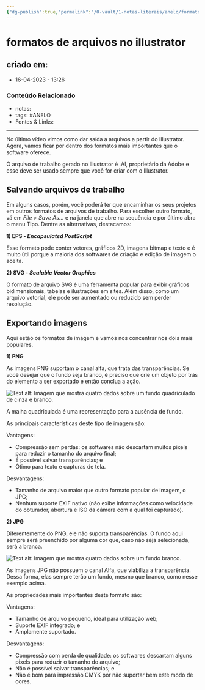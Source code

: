 ```yaml
---
{"dg-publish":true,"permalink":"/0-vault/1-notas-literais/anelo/formatos-de-arquivos-no-illustrator/","tags":["ANELO"],"dgHomeLink":true,"dgShowLocalGraph":true,"dgShowFileTree":true,"dgEnableSearch":true}
---
```


# formatos de arquivos no illustrator

## criado em: 
-  16-04-2023 - 13:26

### Conteúdo Relacionado
- notas: 
- tags: #ANELO 
- Fontes & Links: 

---
No último vídeo vimos como dar saída a arquivos a partir do Illustrator. Agora, vamos ficar por dentro dos formatos mais importantes que o software oferece.

O arquivo de trabalho gerado no Illustrator é .AI, proprietário da Adobe e esse deve ser usado sempre que você for criar com o Illustrator.

## Salvando arquivos de trabalho

Em alguns casos, porém, você poderá ter que encaminhar os seus projetos em outros formatos de arquivos de trabalho. Para escolher outro formato, vá em _File_ > _Save As…_ e na janela que abre na sequência e por último abra o menu Tipo. Dentre as alternativas, destacamos:

**1) EPS - _Encapsulated PostScript_**

Esse formato pode conter vetores, gráficos 2D, imagens bitmap e texto e é muito útil porque a maioria dos softwares de criação e edição de imagem o aceita.

**2) SVG - _Scalable Vector Graphics_**

O formato de arquivo SVG é uma ferramenta popular para exibir gráficos bidimensionais, tabelas e ilustrações em sites. Além disso, como um arquivo vetorial, ele pode ser aumentado ou reduzido sem perder resolução.

## Exportando imagens

Aqui estão os formatos de imagem e vamos nos concentrar nos dois mais populares.

**1) PNG**

As imagens PNG suportam o canal alfa, que trata das transparências. Se você desejar que o fundo seja branco, é preciso que crie um objeto por trás do elemento a ser exportado e então conclua a ação.

![Text alt: Imagem que mostra quatro dados sobre um fundo quadriculado de cinza e branco.](https://caelum-online-public.s3.amazonaws.com/2984-illustrator/aula+5/Img2.png)

A malha quadriculada é uma representação para a ausência de fundo.

As principais características deste tipo de imagem são:

Vantagens:

-   Compressão sem perdas: os softwares não descartam muitos pixels para reduzir o tamanho do arquivo final;
-   É possível salvar transparências; e
-   Ótimo para texto e capturas de tela.

Desvantagens:

-   Tamanho de arquivo maior que outro formato popular de imagem, o JPG;
-   Nenhum suporte EXIF nativo (não exibe informações como velocidade do obturador, abertura e ISO da câmera com a qual foi capturado).

**2) JPG**

Diferentemente do PNG, ele não suporta transparências. O fundo aqui sempre será preenchido por alguma cor que, caso não seja selecionada, será a branca.

![Text alt: Imagem que mostra quatro dados sobre um fundo branco.](https://caelum-online-public.s3.amazonaws.com/2984-illustrator/aula+5/Img3.jpg)

As imagens JPG não possuem o canal Alfa, que viabiliza a transparência. Dessa forma, elas sempre terão um fundo, mesmo que branco, como nesse exemplo acima.

As propriedades mais importantes deste formato são:

Vantagens:

-   Tamanho de arquivo pequeno, ideal para utilização web;
-   Suporte EXIF integrado; e
-   Amplamente suportado.

Desvantagens:

-   Compressão com perda de qualidade: os softwares descartam alguns pixels para reduzir o tamanho do arquivo;
-   Não é possível salvar transparências; e
-   Não é bom para impressão CMYK por não suportar bem este modo de cores.

